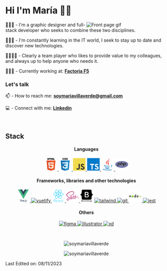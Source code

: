 <h1> Hi I'm María 👋🏼 </h1>

<img width="50%" align="right" margin="10px" alt="Front page gif" src="https://media1.giphy.com/media/9LZTcawH3mc8V2oUqk/giphy.gif" />
  
👩🏼‍💻 - I'm a graphic designer and full-stack developer who seeks to combine these two disciplines.

🧑🏼‍🎓  - I'm constantly learning in the IT world, I seek to stay up to date and discover new technologies.

🫱🏼‍🫲🏽 - Clearly a team player who likes to provide value to my colleagues, and always up to help anyone who needs it.

👷🏼‍♀️ -  Currently working at: <a align="left" href="https://factoriaf5.org/" target="blank">**Factoria F5**</a>


 
<h3 align="left">Let's talk</h3>

📫 - How to reach me: **soymariavillaverde@gmail.com**

💻 - Connect with me:  <a align="left" href="https://linkedin.com/in/soy-maría-villaverde-munárriz" target="blank">**Linkedin**</a>
 
<br>

<h2 align="left">Stack</h2>

<h4 align="center">Languages</h4>
<p align="center">
  <a href="https://www.w3.org/html/" target="_blank" rel="noreferrer"> <img src="https://raw.githubusercontent.com/devicons/devicon/master/icons/html5/html5-original-wordmark.svg" alt="html5" width="40" height="40"/> </a>
  <a href="https://www.w3schools.com/css/" target="_blank" rel="noreferrer"> <img src="https://raw.githubusercontent.com/devicons/devicon/master/icons/css3/css3-original-wordmark.svg" alt="css3" width="40" height="40"/> </a> 
  <a href="https://developer.mozilla.org/en-US/docs/Web/JavaScript" target="_blank" rel="noreferrer"> <img src="https://raw.githubusercontent.com/devicons/devicon/master/icons/javascript/javascript-original.svg" alt="javascript" width="40" height="40"/> </a>
  <a href="https://www.typescriptlang.org/" target="_blank" rel="noreferrer"> <img src="https://raw.githubusercontent.com/devicons/devicon/master/icons/typescript/typescript-original.svg" alt="typescript" width="40" height="40"/> </a>
  <a href="https://www.java.com" target="_blank" rel="noreferrer"> <img src="https://raw.githubusercontent.com/devicons/devicon/master/icons/java/java-original.svg" alt="java" width="40" height="40"/> </a>
  <a href="https://www.php.net" target="_blank" rel="noreferrer"> <img src="https://raw.githubusercontent.com/devicons/devicon/master/icons/php/php-original.svg" alt="php" width="40" height="40"/> </a>
</p>
  
<h4 align="center">Frameworks, libraries and other technologies</h4>
<p align="center">
  <a href="https://vuejs.org/" target="_blank" rel="noreferrer"> <img src="https://raw.githubusercontent.com/devicons/devicon/master/icons/vuejs/vuejs-original-wordmark.svg" alt="vuejs" width="40" height="40"/> </a>
  <a href="https://vuetifyjs.com/en/" target="_blank" rel="noreferrer"> <img src="https://bestofjs.org/logos/vuetify.svg" alt="vuetify" width="40" height="40"/> </a>
  <a href="https://reactjs.org/" target="_blank" rel="noreferrer"> <img src="https://raw.githubusercontent.com/devicons/devicon/master/icons/react/react-original-wordmark.svg" alt="react" width="40" height="40"/> </a>
  <a href="https://sass-lang.com" target="_blank" rel="noreferrer"> <img src="https://raw.githubusercontent.com/devicons/devicon/master/icons/sass/sass-original.svg" alt="sass" width="40" height="40"/> </a>
  <a href="https://getbootstrap.com" target="_blank" rel="noreferrer"> <img src="https://raw.githubusercontent.com/devicons/devicon/master/icons/bootstrap/bootstrap-plain-wordmark.svg" alt="bootstrap" width="40" height="40"/></a>
  <a href="https://tailwindcss.com/" target="_blank" rel="noreferrer"> <img src="https://www.vectorlogo.zone/logos/tailwindcss/tailwindcss-icon.svg" alt="tailwind" width="40" height="40"/> </a>
  <a href="https://git-scm.com/" target="_blank" rel="noreferrer"> <img src="https://www.vectorlogo.zone/logos/git-scm/git-scm-icon.svg" alt="git" width="40" height="40"/> </a>
  <a href="https://nodejs.org" target="_blank" rel="noreferrer"> <img src="https://raw.githubusercontent.com/devicons/devicon/master/icons/nodejs/nodejs-original-wordmark.svg" alt="nodejs" width="40" height="40"/> </a>
  <a href="https://jestjs.io" target="_blank" rel="noreferrer"> <img src="https://www.vectorlogo.zone/logos/jestjsio/jestjsio-icon.svg" alt="jest" width="40" height="40"/> </a>
</p>

  <h4 align="center">Others</h4>
  <p align="center">
  <a href="https://www.figma.com/" target="_blank" rel="noreferrer"> <img src="https://www.vectorlogo.zone/logos/figma/figma-icon.svg" alt="figma" width="40" height="40"/> </a>
  <a href="https://www.adobe.com/in/products/illustrator.html" target="_blank" rel="noreferrer"> <img src="https://www.vectorlogo.zone/logos/adobe_illustrator/adobe_illustrator-icon.svg" alt="illustrator" width="40" height="40"/> </a> 
  <a href="https://www.adobe.com/products/xd.html" target="_blank" rel="noreferrer"> <img src="https://cdn.worldvectorlogo.com/logos/adobe-xd.svg" alt="xd" width="40" height="40"/> </a> 
</p>

<br>
<p align="center"><img src="https://github-readme-stats.vercel.app/api/top-langs?username=soymariavillaverde&show_icons=true&locale=en&layout=compact" alt="soymariavillaverde" /></p>

<!-- <p align="center">&nbsp;<img width="50%" src="https://github-readme-stats.vercel.app/api?username=soymariavillaverde&show_icons=true&locale=en" alt="soymariavillaverde" /></p> 
 -->


<p align="center"> <img src="https://komarev.com/ghpvc/?username=soymariavillaverde&label=Profile%20views&color=0e75b6&style=flat" alt="soymariavillaverde" /> </p>

Last Edited on: 08/11/2023
